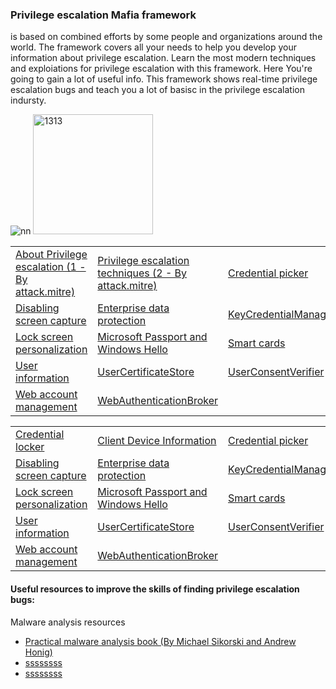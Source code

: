 ### Privilege escalation Mafia framework 
is based on combined efforts by some people and organizations around the world. The framework covers all your needs to help you develop your information about privilege escalation. Learn the most modern techniques and exploiations for privilege escalation with this framework. Here You're going to gain a lot of useful info. This framework shows real-time privilege escalation bugs and teach you a lot of basisc in the privilege escalation indursty.






![nn](https://user-images.githubusercontent.com/25440152/81302436-a82aab80-907a-11ea-8e73-8b6a275bfddc.png)  <img width="192" alt="1313" src="https://user-images.githubusercontent.com/25440152/81302921-4dde1a80-907b-11ea-9ec4-a099819d6449.PNG">



<table>
 <tr>
  <td><a href="Privsecstuff/AboutPrivilegeescalation.md">About Privilege escalation (1 - By attack.mitre)</a></td>
  <td><a href="Privsecstuff/Privilege%20escalation%20techniques.md">Privilege escalation techniques (2 - By attack.mitre)</a></td>
  <td><a href="Samples/CredentialPicker">Credential picker</a></td>
 </tr>
 <tr>
  <td><a href="Samples/DisablingScreenCapture">Disabling screen capture</a></td>
  <td><a href="Samples/EnterpriseDataProtection">Enterprise data protection</a></td>
  <td><a href="Samples/KeyCredentialManager">KeyCredentialManager</a></td>
 </tr>
 <tr>
  <td><a href="Samples/Personalization">Lock screen personalization</a></td>
  <td><a href="Samples/MicrosoftPassport">Microsoft Passport and Windows Hello</a></td>
  <td><a href="Samples/SmartCard">Smart cards</a></td>
 </tr>
 <tr>
  <td><a href="Samples/UserInfo">User information</a></td>
  <td><a href="Samples/UserCertificateStore">UserCertificateStore</a></td>
  <td><a href="Samples/UserConsentVerifier">UserConsentVerifier</a></td>
 </tr>
 <tr>
  <td><a href="Samples/WebAccountManagement">Web account management</a></td>
  <td><a href="Samples/WebAuthenticationBroker">WebAuthenticationBroker</a></td>
 </tr>
</table>
<table>
 <tr>
  <td><a href="Samples/PasswordVault">Credential locker</a></td>
  <td><a href="Samples/ClientDeviceInformation">Client Device Information</a></td>
  <td><a href="Samples/CredentialPicker">Credential picker</a></td>
 </tr>
 <tr>
  <td><a href="Samples/DisablingScreenCapture">Disabling screen capture</a></td>
  <td><a href="Samples/EnterpriseDataProtection">Enterprise data protection</a></td>
  <td><a href="Samples/KeyCredentialManager">KeyCredentialManager</a></td>
 </tr>
 <tr>
  <td><a href="Samples/Personalization">Lock screen personalization</a></td>
  <td><a href="Samples/MicrosoftPassport">Microsoft Passport and Windows Hello</a></td>
  <td><a href="Samples/SmartCard">Smart cards</a></td>
 </tr>
 <tr>
  <td><a href="Samples/UserInfo">User information</a></td>
  <td><a href="Samples/UserCertificateStore">UserCertificateStore</a></td>
  <td><a href="Samples/UserConsentVerifier">UserConsentVerifier</a></td>
 </tr>
 <tr>
  <td><a href="Samples/WebAccountManagement">Web account management</a></td>
  <td><a href="Samples/WebAuthenticationBroker">WebAuthenticationBroker</a></td>
 </tr>
</table>


#### Useful resources to improve the skills of finding privilege escalation bugs:
Malware analysis resources 


- [Practical malware analysis book (By Michael Sikorski and Andrew Honig)](https://www.google.com/url?sa=t&rct=j&q=&esrc=s&source=web&cd=1&cad=rja&uact=8&ved=2ahUKEwiCsqyClaXpAhUKyaQKHWWgAuUQFjAAegQIARAB&url=https%3A%2F%2Flira.epac.to%2FDOCS-TECH%2FHacking%2FPractical%2520Malware%2520Analysis.pdf&usg=AOvVaw2XbMO1EQqeoCNxUPefPcHS)
- [ssssssss](www)
- [ssssssss](www)
